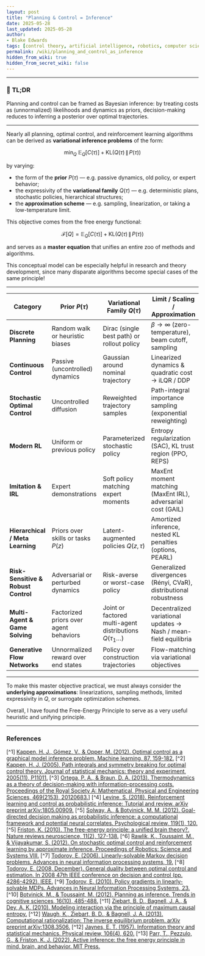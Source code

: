 ```yaml
---
layout: post
title: "Planning & Control = Inference"
date: 2025-05-28
last_updated: 2025-05-28
author:
- Blake Edwards
tags: [control theory, artificial intelligence, robotics, computer science]
permalink: /wiki/planning_and_control_as_inference
hidden_from_wiki: true
hidden_from_secret_wiki: false
---
```


---

### 🧠 **TL;DR**

Planning and control can be framed as Bayesian inference: by treating costs as (unnormalized) likelihoods and dynamics as priors, decision-making reduces to inferring a posterior over optimal trajectories.

---

Nearly all planning, optimal control, and reinforcement learning algorithms can be derived as **variational inference problems** of the form:

$$
\min_Q\;\mathbb{E}_Q[C(\tau)] + \mathrm{KL}(Q(\tau) \,\|\, P(\tau))
$$

by varying:

* the form of the **prior** $P(\tau)$ — e.g. passive dynamics, old policy, or expert behavior;
* the expressivity of the **variational family** $Q(\tau)$ — e.g. deterministic plans, stochastic policies, hierarchical structures;
* the **approximation scheme** — e.g. sampling, linearization, or taking a low-temperature limit.

This objective comes from the free energy functional:

$$
\mathcal{F}[Q] = \mathbb{E}_Q[C(\tau)] + \mathrm{KL}(Q(\tau) \,\|\, P(\tau))
$$

and serves as a **master equation** that unifies an entire zoo of methods and algorithms.

This conceptual model can be especially helpful in research and theory development, since many disparate algorithms become special cases of the same principle!

---

| **Category**                        | **Prior** $P(\tau)$                          | **Variational Family** $Q(\tau)$                         | **Limit / Scaling / Approximation**                             |
|-------------------------------------|----------------------------------------------|----------------------------------------------------------|-----------------------------------------------------------------|
| **Discrete Planning**               | Random walk or heuristic biases              | Dirac (single best path) or rollout policy               | $\beta \to \infty$ (zero-temperature), beam cutoff, sampling    |
| **Continuous Control**              | Passive (uncontrolled) dynamics              | Gaussian around nominal trajectory                       | Linearized dynamics & quadratic cost → iLQR / DDP               |
| **Stochastic Optimal Control**      | Uncontrolled diffusion                       | Reweighted trajectory samples                            | Path-integral importance sampling (exponential reweighting)     |
| **Modern RL**                       | Uniform or previous policy                   | Parameterized stochastic policy                          | Entropy regularization (SAC), KL trust region (PPO, REPS)       |
| **Imitation & IRL**                 | Expert demonstrations                        | Soft policy matching expert moments                      | MaxEnt moment matching (MaxEnt IRL), adversarial cost (GAIL)    |
| **Hierarchical / Meta Learning**    | Priors over skills or tasks $P(z)$           | Latent-augmented policies $Q(z,\tau)$                    | Amortized inference, nested KL penalties (options, PEARL)       |
| **Risk-Sensitive & Robust Control** | Adversarial or perturbed dynamics            | Risk-averse or worst-case policy                         | Generalized divergences (Rényi, CVaR), distributional robustness |
| **Multi-Agent & Game Solving**      | Factorized priors over agent behaviors       | Joint or factored multi-agent distributions $Q(\tau_1…)$ | Decentralized variational updates → Nash / mean-field equilibria |
| **Generative Flow Networks**        | Unnormalized reward over end states          | Policy over construction trajectories                    | Flow-matching via variational objectives                        |

---

To make this master objective practical, we must always consider the **underlying approximations**: linearizations, sampling methods, limited expressivity in $Q$, or surrogate optimization schemes.

Overall, I have found the Free-Energy Principle to serve as a very useful heuristic and unifying principle.

---

### References
[^1] [Kappen, H. J., Gómez, V., & Opper, M. (2012). Optimal control as a graphical model inference problem. Machine learning, 87, 159-182.](https://roudi.folk.ntnu.no/Mariehamn/Bert_Kappen.pdf)
[^2] [Kappen, H. J. (2005). Path integrals and symmetry breaking for optimal control theory. Journal of statistical mechanics: theory and experiment, 2005(11), P11011.](https://arxiv.org/pdf/physics/0505066)
[^3] [Ortega, P. A., & Braun, D. A. (2013). Thermodynamics as a theory of decision-making with information-processing costs. Proceedings of the Royal Society A: Mathematical, Physical and Engineering Sciences, 469(2153), 20120683.](https://arxiv.org/pdf/1204.6481)]
[^4] [Levine, S. (2018). Reinforcement learning and control as probabilistic inference: Tutorial and review. arXiv preprint arXiv:1805.00909.](https://arxiv.org/pdf/1805.00909)
[^5] [Solway, A., & Botvinick, M. M. (2012). Goal-directed decision making as probabilistic inference: a computational framework and potential neural correlates. Psychological review, 119(1), 120.](https://sites.socsci.uci.edu/~lpearl/courses/readings/SolwayBotvinick2012.pdf)
[^5] [Friston, K. (2010). The free-energy principle: a unified brain theory?. Nature reviews neuroscience, 11(2), 127-138.](https://www.uab.edu/medicine/cinl/images/KFriston_FreeEnergy_BrainTheory.pdf)
[^6] [Rawlik, K., Toussaint, M., & Vijayakumar, S. (2012). On stochastic optimal control and reinforcement learning by approximate inference. Proceedings of Robotics: Science and Systems VIII.](https://ieeexplore.ieee.org/xpl/ebooks/bookPdfWithBanner.jsp?fileName=6577934.pdf&bkn=6574627&pdfType=chapter)
[^7] [Todorov, E. (2006). Linearly-solvable Markov decision problems. Advances in neural information processing systems, 19.](https://proceedings.neurips.cc/paper_files/paper/2006/file/d806ca13ca3449af72a1ea5aedbed26a-Paper.pdf)
[^8] [Todorov, E. (2008, December). General duality between optimal control and estimation. In 2008 47th IEEE conference on decision and control (pp. 4286-4292). IEEE.](https://ieeexplore.ieee.org/stamp/stamp.jsp?tp=&arnumber=4739438)
[^9] [Todorov, E. (2010). Policy gradients in linearly-solvable MDPs. Advances in Neural Information Processing Systems, 23.](https://papers.nips.cc/paper_files/paper/2010/file/69421f032498c97020180038fddb8e24-Paper.pdf)
[^10] [Botvinick, M., & Toussaint, M. (2012). Planning as inference. Trends in cognitive sciences, 16(10), 485-488.](https://www.sciencedirect.com/science/article/pii/S1364661312001957)
[^11] [Ziebart, B. D., Bagnell, J. A., & Dey, A. K. (2010). Modeling interaction via the principle of maximum causal entropy.](https://www.cs.cmu.edu/~bziebart/publications/maximum-causal-entropy.pdf)
[^12] [Waugh, K., Ziebart, B. D., & Bagnell, J. A. (2013). Computational rationalization: The inverse equilibrium problem. arXiv preprint arXiv:1308.3506.](https://arxiv.org/pdf/1103.5254)
[^12] [Jaynes, E. T. (1957). Information theory and statistical mechanics. Physical review, 106(4), 620.](https://journals.aps.org/pr/pdf/10.1103/PhysRev.106.620)
[^13] [Parr, T., Pezzulo, G., & Friston, K. J. (2022). Active inference: the free energy principle in mind, brain, and behavior. MIT Press.](https://watermark.silverchair.com/book_9780262369978.pdf?token=AQECAHi208BE49Ooan9kkhW_Ercy7Dm3ZL_9Cf3qfKAc485ysgAAAzQwggMwBgkqhkiG9w0BBwagggMhMIIDHQIBADCCAxYGCSqGSIb3DQEHATAeBglghkgBZQMEAS4wEQQMEKM55lBHLBlhYav9AgEQgIIC57t4gKemWPkF-ODVg0CdmOJCO0mZq1rYRM3AWohB0H97HpkTun4KpXLMsneEZv3UNlnSUkxfzkK7sXT9fJ1a58RqsRwpMBcFhBiR_Ls1zAMf8HKgX50owMjiO6pshv7KU7iq0YxBeJXqi98tjBcAmMzp-wvMRAjtxc50QU7HWoP54ULIGDJwnkugWXzCLR3nYkgBOvkQ7LC3TRcWsLPy2FWDCES706SpBqXig--v41-dBUO7y1T1atRPkVat5fabty96o-anxs32CTZbZRE2hOfJ46WcyrLyMRTie4DcmlQzSRfEd9yC03qDPqO-XGp0QJhqjE8xInqvvtWp1Rie4FpwdhDV4tK2fxHp18prMXBfcxbI8ZMHGJsU6oqPtn-ryZTBGAsIcoRCY07Zfz2Xym34STC2oDlSdZqJTFwAJxzT5szDCNO1DXFTpZ4S3w0JRYuQoWhhoGdVg9JItViqhXKGc8z2f7J8zdtryIKNCDtIbVHRMmpTHGizBhio8yWPowUjVXLcyDJ9KeerRt-ERISAiMjEuCE7JmN6rarW-yIrA9aVgA9VPd2fdLWzZS5j_xzDNgTDMX9bDdZs6t-EgvzcQUOSiHWDNGW0V3RVQj3ojCgXN0NlOvg5ZFPxDBJ-rhNSLJn_XhVsDQoD_PiOXWSVwqDcjoqNIttAV1626JW6dVfoJSpQw6C3ELUAFGyeofZI7zN8iPbmrx3kJwi_YSsYdiBRWyZ7Y-tI6F1_pV6IAbwIuONcRUfqpcq3J8zg_GBo0Fkf-8mf7akj9hEIg7HaR0NTIYoyD56gfRR9w1WEwgowyvrQRRhhZjRYL8HCJOfTfkT4ggZQ-QuXdf9oJenE5hpVQH2grGPAa3gcA08AYhpucTYdZclqhKQMnQ8HVL3hIFYsEyeeUbzPIWYOK16fcP1hnmiaVnBHfgNUNT-I_Oct7BWX9ms2fW_EbhAyMtCQwZRKyb2rCyHRYkU33XFxNlm2lvzj)